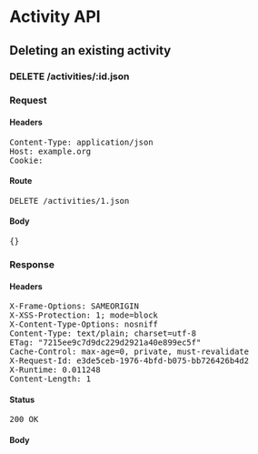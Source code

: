 # Activity API

## Deleting an existing activity

### DELETE /activities/:id.json
### Request

#### Headers

<pre>Content-Type: application/json
Host: example.org
Cookie: </pre>

#### Route

<pre>DELETE /activities/1.json</pre>

#### Body

<pre>{}</pre>

### Response

#### Headers

<pre>X-Frame-Options: SAMEORIGIN
X-XSS-Protection: 1; mode=block
X-Content-Type-Options: nosniff
Content-Type: text/plain; charset=utf-8
ETag: &quot;7215ee9c7d9dc229d2921a40e899ec5f&quot;
Cache-Control: max-age=0, private, must-revalidate
X-Request-Id: e3de5ceb-1976-4bfd-b075-bb726426b4d2
X-Runtime: 0.011248
Content-Length: 1</pre>

#### Status

<pre>200 OK</pre>

#### Body

<pre> </pre>
